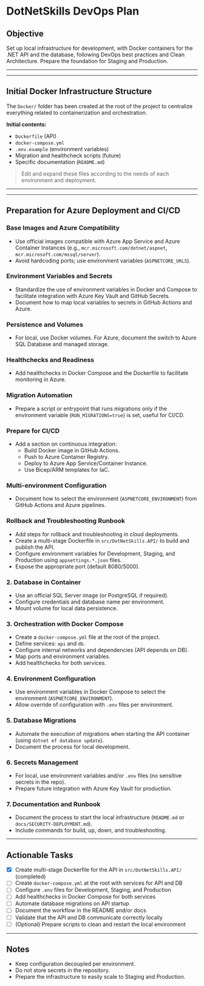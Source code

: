 # DotNetSkills DevOps Plan

## Objective
Set up local infrastructure for development, with Docker containers for the .NET API and the database, following DevOps best practices and Clean Architecture. Prepare the foundation for Staging and Production.


---


---

## Initial Docker Infrastructure Structure

The `Docker/` folder has been created at the root of the project to centralize everything related to containerization and orchestration.

**Initial contents:**
- `Dockerfile` (API)
- `docker-compose.yml`
- `.env.example` (environment variables)
- Migration and healthcheck scripts (future)
- Specific documentation (`README.md`)

> Edit and expand these files according to the needs of each environment and deployment.



---


---

## Preparation for Azure Deployment and CI/CD

### Base Images and Azure Compatibility
- Use official images compatible with Azure App Service and Azure Container Instances (e.g., `mcr.microsoft.com/dotnet/aspnet`, `mcr.microsoft.com/mssql/server`).
- Avoid hardcoding ports; use environment variables (`ASPNETCORE_URLS`).

### Environment Variables and Secrets
- Standardize the use of environment variables in Docker and Compose to facilitate integration with Azure Key Vault and GitHub Secrets.
- Document how to map local variables to secrets in GitHub Actions and Azure.

### Persistence and Volumes
- For local, use Docker volumes. For Azure, document the switch to Azure SQL Database and managed storage.

### Healthchecks and Readiness
- Add healthchecks in Docker Compose and the Dockerfile to facilitate monitoring in Azure.

### Migration Automation
- Prepare a script or entrypoint that runs migrations only if the environment variable (`RUN_MIGRATIONS=true`) is set, useful for CI/CD.

### Prepare for CI/CD
- Add a section on continuous integration:
	- Build Docker image in GitHub Actions.
	- Push to Azure Container Registry.
	- Deploy to Azure App Service/Container Instance.
	- Use Bicep/ARM templates for IaC.

### Multi-environment Configuration
- Document how to select the environment (`ASPNETCORE_ENVIRONMENT`) from GitHub Actions and Azure pipelines.

### Rollback and Troubleshooting Runbook
- Add steps for rollback and troubleshooting in cloud deployments.
- Create a multi-stage Dockerfile in `src/DotNetSkills.API/` to build and publish the API.
- Configure environment variables for Development, Staging, and Production using `appsettings.*.json` files.
- Expose the appropriate port (default 8080/5000).

### 2. Database in Container
- Use an official SQL Server image (or PostgreSQL if required).
- Configure credentials and database name per environment.
- Mount volume for local data persistence.

### 3. Orchestration with Docker Compose
- Create a `docker-compose.yml` file at the root of the project.
- Define services: `api` and `db`.
- Configure internal networks and dependencies (API depends on DB).
- Map ports and environment variables.
- Add healthchecks for both services.

### 4. Environment Configuration
- Use environment variables in Docker Compose to select the environment (`ASPNETCORE_ENVIRONMENT`).
- Allow override of configuration with `.env` files per environment.

### 5. Database Migrations
- Automate the execution of migrations when starting the API container (using `dotnet ef database update`).
- Document the process for local development.

### 6. Secrets Management
- For local, use environment variables and/or `.env` files (no sensitive secrets in the repo).
- Prepare future integration with Azure Key Vault for production.

### 7. Documentation and Runbook
- Document the process to start the local infrastructure (`README.md` or `docs/SECURITY-DEPLOYMENT.md`).
- Include commands for build, up, down, and troubleshooting.

---


## Actionable Tasks

- [x] Create multi-stage Dockerfile for the API in `src/DotNetSkills.API/` (completed)
- [ ] Create `docker-compose.yml` at the root with services for API and DB
- [ ] Configure `.env` files for Development, Staging, and Production
- [ ] Add healthchecks in Docker Compose for both services
- [ ] Automate database migrations on API startup
- [ ] Document the workflow in the README and/or docs
- [ ] Validate that the API and DB communicate correctly locally
- [ ] (Optional) Prepare scripts to clean and restart the local environment

---


## Notes
- Keep configuration decoupled per environment.
- Do not store secrets in the repository.
- Prepare the infrastructure to easily scale to Staging and Production.
